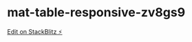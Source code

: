 # mat-table-responsive-zv8gs9

[Edit on StackBlitz ⚡️](https://stackblitz.com/edit/mat-table-responsive-zv8gs9)